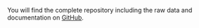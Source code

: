 You will find the complete repository including the raw data and documentation on [GitHub](https://github.com/Lucas-Czarnecki/Facebook_Canada2015).